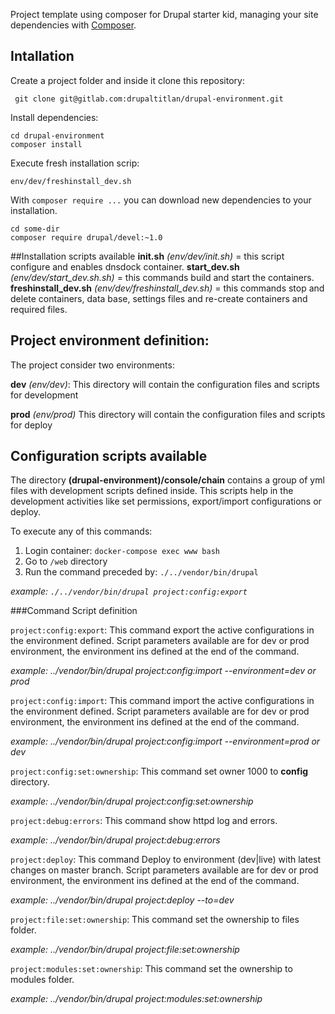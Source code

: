 Project template using composer for Drupal starter kid, managing your site
dependencies with [Composer](https://getcomposer.org/).

## Intallation

Create a project folder and inside it clone this repository:
```
 git clone git@gitlab.com:drupaltitlan/drupal-environment.git
```
Install dependencies:
```
cd drupal-environment
composer install
```

Execute fresh installation scrip:
```
env/dev/freshinstall_dev.sh
```


With `composer require ...` you can download new dependencies to your 
installation.

```
cd some-dir
composer require drupal/devel:~1.0
```
##Installation scripts available
**init.sh** *(env/dev/init.sh)* = this script configure and enables dnsdock container.
**start_dev.sh** *(env/dev/start_dev.sh.sh)* = this commands build and start the containers.
**freshinstall_dev.sh** *(env/dev/freshinstall_dev.sh)* = this commands stop and delete containers, data base, settings files and re-create containers and required files.   

## Project environment definition:
The project consider two environments:

**dev** *(env/dev)*:
This directory will contain the configuration files and scripts for development

**prod** *(env/prod)*
This directory will contain the configuration files and scripts for deploy

## Configuration scripts available 
The directory **(drupal-environment)/console/chain** contains a group of yml files with development scripts defined inside.
This scripts help in the development activities like set permissions, export/import configurations or deploy.

To execute any of this commands:

1. Login container: `docker-compose exec www bash`
2. Go to `/web` directory
3. Run the command preceded by: `./../vendor/bin/drupal `

*example:
    `./../vendor/bin/drupal project:config:export`*
     
###Command Script definition

`project:config:export`:
This command export the active configurations in the environment defined.
Script parameters available are for dev or prod environment, the environment ins defined at the end of the command.

*example:
    ../vendor/bin/drupal project:config:import --environment=dev or prod*

`project:config:import`:
This command import the active configurations in the environment defined.
Script parameters available are for dev or prod environment, the environment ins defined at the end of the command.

*example:
    ../vendor/bin/drupal project:config:import --environment=prod or dev*

`project:config:set:ownership`:
This command set owner 1000 to **config** directory.

*example:
    ../vendor/bin/drupal project:config:set:ownership*

`project:debug:errors`:
This command show httpd log and errors.

*example:
    ../vendor/bin/drupal project:debug:errors*
    
`project:deploy`:
This command Deploy to environment (dev|live) with latest changes on master branch.
Script parameters available are for dev or prod environment, the environment ins defined at the end of the command.

*example:
    ../vendor/bin/drupal project:deploy --to=dev*
    
`project:file:set:ownership`:
This command set the ownership to files folder.

*example:
    ../vendor/bin/drupal project:file:set:ownership*
    
`project:modules:set:ownership`:
This command set the ownership to modules folder.

*example:
    ../vendor/bin/drupal project:modules:set:ownership*
    


